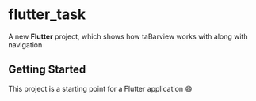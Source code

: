 # flutter_task

A new **Flutter** project, which shows how taBarview works with along with navigation

## Getting Started

This project is a starting point for a Flutter application 😄

